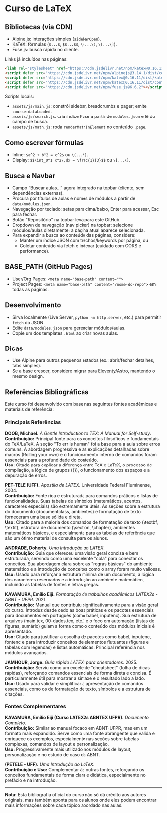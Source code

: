 # Curso de LaTeX

## Bibliotecas (via CDN)

- Alpine.js: interações simples (`sidebarOpen`).
- KaTeX: fórmulas (`$...$`, `$$...$$`, `\(...\)`, `\[...\]`).
- Fuse.js: busca rápida no cliente.

Links já incluídos nas páginas:
```html
<link rel="stylesheet" href="https://cdn.jsdelivr.net/npm/katex@0.16.11/dist/katex.min.css">
<script defer src="https://cdn.jsdelivr.net/npm/alpinejs@3.14.1/dist/cdn.min.js"></script>
<script defer src="https://cdn.jsdelivr.net/npm/katex@0.16.11/dist/katex.min.js"></script>
<script defer src="https://cdn.jsdelivr.net/npm/katex@0.16.11/dist/contrib/auto-render.min.js"></script>
<script defer src="https://cdn.jsdelivr.net/npm/fuse.js@6.6.2"></script>
```

Scripts locais:
- `assets/js/main.js`: constrói sidebar, breadcrumbs e pager; emite `course:dataLoaded`.
- `assets/js/search.js`: cria índice Fuse a partir de `modules.json` e lê do campo de busca.
- `assets/js/math.js`: roda `renderMathInElement` no conteúdo `.page`.

## Como escrever fórmulas

- Inline: `$a^2 + b^2 = c^2$` ou `\(...\)`.
- Display: `$$\int_0^1 x^2\,dx = \frac{1}{3}$$` ou `\[...\]`.

## Busca e Navbar

- Campo “Buscar aulas…” agora integrado na topbar (cliente, sem dependências externas).
- Procura por títulos de aulas e nomes de módulos a partir de `data/modules.json`.
- Navegação por teclado: setas para cima/baixo, Enter para acessar, Esc para fechar.
- Botão "Repositório" na topbar leva para este GitHub.
- Dropdown de navegação (nav picker) na topbar: selecione módulos/aulas diretamente; a página atual aparece selecionada.
- Para expandir a busca ao conteúdo das páginas, considere:
  - Manter um índice JSON com trechos/keywords por página, ou
  - Coletar conteúdo via fetch e indexar (cuidado com CORS e performance).

## BASE_PATH (GitHub Pages)

- User/Org Pages: `<meta name="base-path" content="">`
- Project Pages: `<meta name="base-path" content="/nome-do-repo">` em todas as páginas.

## Desenvolvimento

- Sirva localmente (Live Server, `python -m http.server`, etc.) para permitir `fetch` do JSON.
- Edite `data/modules.json` para gerenciar módulos/aulas.
- Copie um dos templates `.html` ao criar novas aulas.

## Dicas

- Use Alpine para outros pequenos estados (ex.: abrir/fechar detalhes, tabs simples).
- Se a base crescer, considere migrar para Eleventy/Astro, mantendo o mesmo design.

## Referências Bibliográficas

Este curso foi desenvolvido com base nas seguintes fontes acadêmicas e materiais de referência:

### Principais Referências

**DOOB, Michael.** *A Gentle Introduction to TEX: A Manual for Self-study*.  
**Contribuição:** Principal fonte para os conceitos filosóficos e fundamentais do TeX/LaTeX. A seção "To err is human" foi a base para a aula sobre erros comuns. A abordagem progressiva e as explicações detalhadas sobre macros (Rolling your own) e o funcionamento interno de comandos foram essenciais para a profundidade do conteúdo.  
**Uso:** Citado para explicar a diferença entre TeX e LaTeX, o processo de compilação, a lógica de grupos ({}), o funcionamento dos espaços e a depuração de erros.

**PET-TELE (UFF).** *Apostila de LATEX*. Universidade Federal Fluminense, 2004.  
**Contribuição:** Fonte rica e estruturada para comandos práticos e listas de funcionalidades. Suas tabelas de símbolos (matemáticos, acentos, caracteres especiais) são extremamente úteis. As seções sobre a estrutura do documento (documentclass, ambientes) e formatação de texto forneceram uma base sólida e direta.  
**Uso:** Citado para a maioria dos comandos de formatação de texto (\textbf, \textit), estrutura de documento (\section, \chapter), ambientes matemáticos básicos, e especialmente para as tabelas de referência que são um ótimo material de consulta para os alunos.

**ANDRADE, Doherty.** *Uma Introdução ao LATEX*.  
**Contribuição:** Guia que ofereceu uma visão geral concisa e bem estruturada, servindo como uma excelente "cola" para conectar os conceitos. Sua abordagem clara sobre as "regras básicas" do ambiente matemático e a introdução de conceitos como o array foram muito valiosas.  
**Uso:** Usado para reforçar a estrutura mínima de um documento, a lógica dos caracteres reservados e a introdução ao ambiente matemático, incluindo as tabelas de fontes e letras gregas.

**KAVAMURA, Emílio Eiji.** *Formatação de trabalhos acadêmicos LATEX2ε - ABNT - UFPR*. 2021.  
**Contribuição:** Manual que contribuiu significativamente para a visão geral do curso. Introduz desde cedo as boas práticas e os pacotes essenciais para documentos em português (como babel, inputenc). Sua estrutura de arquivos (main.tex, 00-dados.tex, etc.) e o foco em automação (listas de figuras, sumário) guiam a forma como o conteúdo dos módulos iniciais é apresentado.  
**Uso:** Citado para justificar a escolha de pacotes como babel, inputenc, fontenc e para introduzir conceitos de elementos flutuantes (figuras e tabelas com legendas) e listas automáticas. Principal referência nos módulos avançados.

**JAMHOUR, Jorge.** *Guia rápido LATEX: para orientadores*. 2025.  
**Contribuição:** Serviu como um excelente "cheatsheet" (folha de dicas rápidas), reforçando comandos essenciais de forma direta e concisa. É particularmente útil para mostrar a sintaxe e o resultado lado a lado.  
**Uso:** Usado para validar e simplificar a apresentação de comandos essenciais, como os de formatação de texto, símbolos e a estrutura de citações.

### Fontes Complementares

**KAVAMURA, Emílio Eiji (Curso LATEX2ε ABNTEX UFPR).** *Documento Completo*.  
**Contribuição:** Similar ao manual focado em ABNT-UFPR, mas em um formato mais expandido. Serve como uma fonte abrangente que valida e enriquece os exemplos, especialmente nas seções sobre tabelas complexas, comandos de layout e personalização.  
**Uso:** Progressivamente mais utilizado nos módulos de layout, personalização e no estudo de caso da ABNT.

**(PETELE - UFF).** *Uma Introdução ao LaTeX*.  
**Contribuição e Uso:** Complementar às outras fontes, reforçando os conceitos fundamentais de forma clara e didática, especialmente no prefácio e na introdução.

---

**Nota:** Esta bibliografia oficial do curso não só dá crédito aos autores originais, mas também aponta para os alunos onde eles podem encontrar mais informações sobre cada tópico abordado nas aulas.